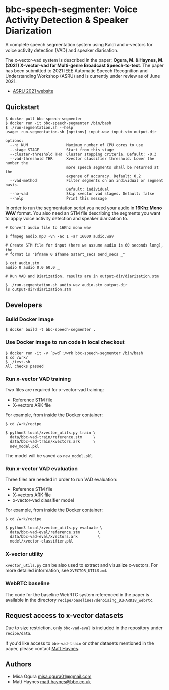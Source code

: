 # bbc-speech-segmenter: Voice Activity Detection & Speaker Diarization

A complete speech segmentation system using Kaldi and x-vectors for voice
activity detection (VAD) and speaker diarisation.

The x-vector-vad system is described in the paper; **Ogura, M. & Haynes, M.
(2021) X-vector-vad for Multi-genre Broadcast Speech-to-text**. The paper has
been submitted to 2021 IEEE Automatic Speech Recognition and Understanding
Workshop (ASRU) and is currently under review as of June 2021.

* [ASRU 2021 website](https://asru2021.org/)

## Quickstart

```
$ docker pull bbc-speech-segmenter
$ docker run -it bbc-speech-segmenter /bin/bash
$ ./run-segmentation.sh --help
usage: run-segmentation.sh [options] input.wav input.stm output-dir

options:
  --nj NUM                 Maximum number of CPU cores to use
  --stage STAGE            Start from this stage
  --cluster-threshold THR  Cluster stopping criteria. Default: -0.3
  --vad-threshold THR      Xvector classifier threshold. Lower the number the
                           more speech segments shall be returned at the
                           expense of accuracy. Default: 0.2
  --vad-method             Filter segments on an individual or segment basis.
                           Default: individual
  --no-vad                 Skip xvector vad stages. Default: false
  --help                   Print this message
```

In order to run the segmentation script you need your audio in **16Khz Mono WAV**
format. You also need an STM file describing the segments you want to apply
voice activity detection and speaker diarization to.

```
# Convert audio file to 16Khz mono wav

$ ffmpeg audio.mp3 -vn -ac 1 -ar 16000 audio.wav

# Create STM file for input (here we assume audio is 60 seconds long), the
# format is "$fname 0 $fname $start_secs $end_secs _"

$ cat audio.stm
audio 0 audio 0.0 60.0 _

# Run VAD and Diarization, results are in output-dir/diarization.stm

$ ./run-segmentation.sh audio.wav audio.stm output-dir
ls output-dir/diarization.stm
```

## Developers

### Build Docker image

```terminal
$ docker build -t bbc-speech-segmenter .
```

### Use Docker image to run code in local checkout

```terminal
$ docker run -it -v `pwd`:/wrk bbc-speech-segmenter /bin/bash
$ cd /wrk/
$ ./test.sh
All checks passed
```

### Run x-vector VAD training

Two files are required for x-vector-vad training:

* Reference STM file
* X-vectors ARK file

For example, from inside the Docker container:

```termiinal
$ cd /wrk/recipe

$ python3 local/xvector_utils.py train \
  data/bbc-vad-train/reference.stm     \
  data/bbc-vad-train/xvectors.ark      \
  new_model.pkl
```

The model will be saved as `new_model.pkl`.

### Run x-vector VAD evaluation

Three files are needed in order to run VAD evaluation:

* Reference STM file
* X-vectors ARK file
* x-vector-vad classifier model

For example, from inside the Docker container:

```termiinal
$ cd /wrk/recipe

$ python3 local/xvector_utils.py evaluate \
  data/bbc-vad-eval/reference.stm        \
  data/bbc-vad-eval/xvectors.ark         \
  model/xvector-classifier.pkl
```

### X-vector utility

`xvector_utils.py` can be also used to extract and visualize x-vectors. For
more detailed information, see `XVECTOR_UTILS.md`.

### WebRTC baseline

The code for the baseline WebRTC system referenced in the paper is available in
the directory `recipe/baselines/denoising_DIHARD18_webrtc`.

## Request access to x-vector datasets

Due to size restriction, only `bbc-vad-eval` is included in the repository under `recipe/data`.

If you'd like access to `bbe-vad-train` or other datasets mentioned in the paper,
please contact [Matt Haynes](mailto:matt.haynes@bbc.co.uk?subject=[xvector-vad-for-stt]%20Request%20Access%20to%20Datasets).

## Authors

* Misa Ogura <misa.ogura01@gmail.com>
* Matt Haynes <matt.haynes@bbc.co.uk>
